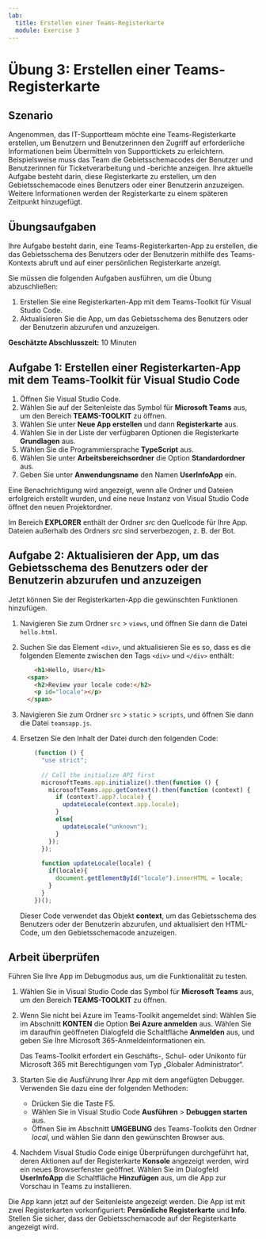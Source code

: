 ```yaml
---
lab:
  title: Erstellen einer Teams-Registerkarte
  module: Exercise 3
---
```


# Übung 3: Erstellen einer Teams-Registerkarte

## Szenario

Angenommen, das IT-Supportteam möchte eine Teams-Registerkarte erstellen, um Benutzern und Benutzerinnen den Zugriff auf erforderliche Informationen beim Übermitteln von Supporttickets zu erleichtern. Beispielsweise muss das Team die Gebietsschemacodes der Benutzer und Benutzerinnen für Ticketverarbeitung und -berichte anzeigen. Ihre aktuelle Aufgabe besteht darin, diese Registerkarte zu erstellen, um den Gebietsschemacode eines Benutzers oder einer Benutzerin anzuzeigen. Weitere Informationen werden der Registerkarte zu einem späteren Zeitpunkt hinzugefügt.

## Übungsaufgaben

Ihre Aufgabe besteht darin, eine Teams-Registerkarten-App zu erstellen, die das Gebietsschema des Benutzers oder der Benutzerin mithilfe des Teams-Kontexts abruft und auf einer persönlichen Registerkarte anzeigt.

Sie müssen die folgenden Aufgaben ausführen, um die Übung abzuschließen:

1. Erstellen Sie eine Registerkarten-App mit dem Teams-Toolkit für Visual Studio Code.
1. Aktualisieren Sie die App, um das Gebietsschema des Benutzers oder der Benutzerin abzurufen und anzuzeigen.

**Geschätzte Abschlusszeit:** 10 Minuten

## Aufgabe 1: Erstellen einer Registerkarten-App mit dem Teams-Toolkit für Visual Studio Code

1. Öffnen Sie Visual Studio Code.
1. Wählen Sie auf der Seitenleiste das Symbol für **Microsoft Teams** aus, um den Bereich **TEAMS-TOOLKIT** zu öffnen.
1. Wählen Sie unter **Neue App erstellen** und dann **Registerkarte** aus.
1. Wählen Sie in der Liste der verfügbaren Optionen die Registerkarte **Grundlagen** aus.
1. Wählen Sie die Programmiersprache **TypeScript** aus.
1. Wählen Sie unter **Arbeitsbereichsordner** die Option **Standardordner** aus.
1. Geben Sie unter **Anwendungsname** den Namen **UserInfoApp** ein.

Eine Benachrichtigung wird angezeigt, wenn alle Ordner und Dateien erfolgreich erstellt wurden, und eine neue Instanz von Visual Studio Code öffnet den neuen Projektordner.

Im Bereich **EXPLORER** enthält der Ordner *src* den Quellcode für Ihre App. Dateien außerhalb des Ordners *src* sind serverbezogen, z. B. der Bot.

## Aufgabe 2: Aktualisieren der App, um das Gebietsschema des Benutzers oder der Benutzerin abzurufen und anzuzeigen

Jetzt können Sie der Registerkarten-App die gewünschten Funktionen hinzufügen.

1. Navigieren Sie zum Ordner `src` > `views`, und öffnen Sie dann die Datei `hello.html`.
1. Suchen Sie das Element `<div>`, und aktualisieren Sie es so, dass es die folgenden Elemente zwischen den Tags `<div>` und `</div>` enthält:

    ```html
        <h1>Hello, User</h1>
      <span>
        <h2>Review your locale code:</h2>
        <p id="locale"></p>
      </span>
    ```

1. Navigieren Sie zum Ordner `src` > `static` > `scripts`, und öffnen Sie dann die Datei `teamsapp.js`.
1. Ersetzen Sie den Inhalt der Datei  durch den folgenden Code:

    ```typescript
        (function () {
          "use strict";
        
          // Call the initialize API first
          microsoftTeams.app.initialize().then(function () {
            microsoftTeams.app.getContext().then(function (context) {
              if (context?.app?.locale) {
                updateLocale(context.app.locale);
              }
              else{
                updateLocale("unknown");
              }
            });
          });
        
          function updateLocale(locale) {
            if(locale){
              document.getElementById("locale").innerHTML = locale;
            }
          }
        })();
    ```

    Dieser Code verwendet das Objekt **context**, um das Gebietsschema des Benutzers oder der Benutzerin abzurufen, und aktualisiert den HTML-Code, um den Gebietsschemacode anzuzeigen.

## Arbeit überprüfen

Führen Sie Ihre App im Debugmodus aus, um die Funktionalität zu testen.

1. Wählen Sie in Visual Studio Code das Symbol für **Microsoft Teams** aus, um den Bereich **TEAMS-TOOLKIT** zu öffnen.

2. Wenn Sie nicht bei Azure im Teams-Toolkit angemeldet sind: Wählen Sie im Abschnitt **KONTEN** die Option **Bei Azure anmelden** aus. Wählen Sie im daraufhin geöffneten Dialogfeld die Schaltfläche **Anmelden** aus, und geben Sie Ihre Microsoft 365-Anmeldeinformationen ein.

   Das Teams-Toolkit erfordert ein Geschäfts-, Schul- oder Unikonto für Microsoft 365 mit Berechtigungen vom Typ „Globaler Administrator“.

3. Starten Sie die Ausführung Ihrer App mit dem angefügten Debugger. Verwenden Sie dazu eine der folgenden Methoden:

   - Drücken Sie die Taste F5.
   - Wählen Sie in Visual Studio Code **Ausführen** > **Debuggen starten** aus.
   - Öffnen Sie im Abschnitt **UMGEBUNG** des Teams-Toolkits den Ordner *local*, und wählen Sie dann den gewünschten Browser aus.

4. Nachdem Visual Studio Code einige Überprüfungen durchgeführt hat, deren Aktionen auf der Registerkarte **Konsole** angezeigt werden, wird ein neues Browserfenster geöffnet. Wählen Sie im Dialogfeld **UserInfoApp** die Schaltfläche **Hinzufügen** aus, um die App zur Vorschau in Teams zu installieren.

Die App kann jetzt auf der Seitenleiste angezeigt werden. Die App ist mit zwei Registerkarten vorkonfiguriert: **Persönliche Registerkarte** und **Info**. Stellen Sie sicher, dass der Gebietsschemacode auf der Registerkarte angezeigt wird.
